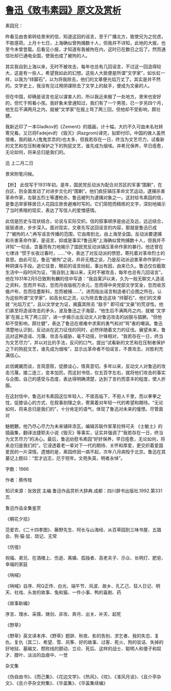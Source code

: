 # [鲁迅《致韦素园》原文及赏析](https://www.vrrw.net/wx/9455.html)

素园兄：

昨看见由舍弟转给景宋的信，知道这回的谣言，至于广播北方，致使兄为之忧虑，不胜感荷。上月十七日，上海确似曾拘捕数十人，但我并不详知，此地的大报，也至今未曾登载。后看见小报，才知道有我被拘在内，这时已在数日之后了。然而通信社却已通电全国，使我也成了被拘的人。

其实我自到上海以来，无时不被攻击，每年也总有几回谣言，不过这一回造得较大，这是有一些人，希望我如此的幻想。这些人大抵便是所谓“文学家”，如长虹一样，以我为“绊脚石”，以为将我除去，他们的文章便光焰万丈了。其实是并不然的。文学史上，我没有见过用阴谋除去了文学上的敌手，便成为文豪的人。

但在中国，却确是谣言也足以谋害人的，所以我近来搬了一处地方。景宋也安好的，但忙于照看小孩。我好象未曾通知过，我们有了一个男孩，已一岁另四个月，他生后不满两月之内，就被“文学家”在报上骂了两三回，但他却不受影响，颇壮健。

我新近印了一本Gladkov的《Zement》的插画，计十幅，大约不久可由未名社转寄兄看。又已将Fadejev的 《毁灭》(Razgrom)译完，拟即付印。中国的做人虽然很难，我的敌人(鬼鬼祟祟的)也太多，但我若存在一日，终当为文艺尽力，试看新的文艺和在压制者保护之下的狗屁文艺，谁先成为烟埃。并希兄保养，早日痊愈，无论如何，将来总归是我们的。

迅 上二月二日

景宋附笔问候。



【析】 此信写于1931年初。是年，国民党反动派为配合对苏区的军事“围剿”，在白区，则全面发动了对进步文化的“围剿”。他们疯狂镇压革命文艺运动，逮捕杀害革命作家，左联五烈士等遭枪杀，鲁迅被列为逮捕对象之一。这封给韦素园的信，是鲁迅举家移居日人花园庄旅舍避难时写的。它们简短而精练的文字，深刻地揭示了当时黑暗的现实，表达了写信人的爱憎感情。

此信是历史与现状结合，论说与实际交织。信的叙事顺序是由近及远，远近结合，层层递进，步步深入。面对现实，文章先写这回谣言的内容，那就是鲁迅已成了“被拘的人”;再写谣言传播的范围，它由南到北，由上海至全国。反动派要逮捕和杀害革命作家，是谣言，抑或是事实?鲁迅用“上海确似曾拘捕数十人，但我并不详知”一句话，含蓄而有力地揭示了国民党反动派镇压革命作家的暴行。他还曾在七律诗 “惯于长夜过春时，……”中，表达了对反动派的愤怒，寄托着对革命烈士的哀思。由此可见，鲁迅“被拘”之说，并非无稽之谈，乃是反动派迫害革命作家的一种阴谋与手段。追忆往昔，眼前的谣言纷起，事出有因，由来已久。鲁迅仅仅截取生活中一段时间为证，“我自到上海以来，无时不被攻击，每年也总有几回谣言”。他在1931年2月5日致荆有麟的信中写道：“我自寓沪以来，久为一般无聊文人造谣之资料，忽而开书店，忽而月收版税万余元，忽而得中央党部文学奖金，忽而收苏俄卢布，忽而往墨斯科，忽而被捕……”。进而指出谣言制造者们企图之所在。认为这些所谓“文学家”，如高长虹之流，以为除去鲁迅这块 “绊脚石”，他们的文章就 “光焰万丈”，且以文学史为证，揭露其除去 “敌手” 即可成“文豪”的荒谬性。他们甚至将造谣攻击的矛头，波及鲁迅之子海婴，“他生后不满两月之内，就被 ‘文学家’在报上骂了两三回”，进一步揭示出反动文人对鲁迅攻击的凶狠与猖獗。“但他却不受影响，颇壮健”，表达了鲁迅在艰难中求索的勇气和对“骂”者的嘲讽。鲁迅清楚地认识到，反动派在武力征伐的同时，必然伴随着文力的征伐。展望未来，鲁迅对这种造谣、污蔑、攻击与威胁，毫不动摇，针锋相对，“我若存在一日，终当为文艺尽力”，并以对比的手法，反问的口气，提出“试看新的文艺和在压制者保护之下的狗屁文艺，谁先成为烟埃”，显示出革命者不怕谣言，不畏攻击，对胜利充满信心。

此信娓娓而谈，言简意赅，促膝谈心，情真意切。多年以来，反动文人对鲁迅的攻击污蔑，接二连三，变本加厉。而这封书信，仅五百字左右，就将他们攻击的事实与企图，自己的感受与态度，表达得明确清楚，达到了言约而意丰的程度，使人折服。

在这封信中，鲁迅对韦素园这位年轻人，不居高临下，不拒人千里，而以拳拳之忱，促膝谈心的方式，在叙事剖理之余，寄寓着对年轻一代的希望和期待。“无论如何，将来总归是我们的”，十分肯定的语气，体现了鲁迅对未来的憧憬。尽管面对

魅魍魉，他乃尽心尽力为未来铺砖添瓦，编辑苏联作家革拉特可夫 《士敏土》的插画集，翻译法捷耶夫小说《毁灭》等事实，证实并强调了“我若存在一日，终当为文艺尽力”的决心。最后，鲁迅劝慰韦素园“好好保养，早日痊愈，无论如何，将来总归是我们的”。它浸透着老一辈对下一代的期待、关怀和厚爱，更交织着爱国爱民的一片深情。遗憾的是，素园终因一病不起，次年八月病殁于北京。鲁迅在其墓记上题曰：“宏才远志，厄于短年。文苑失英，明者永悼”。

字数：1966

作者：蔡传桂

知识来源：张效民 主编.鲁迅作品赏析大辞典.成都：四川辞书出版社.1992.第331页.

鲁迅作品全集鉴赏

《朝花夕拾》

范爱农、《二十四孝图》、藤野先生、阿长与山海经、从百草园到三味书屋、五猖会、狗·猫·鼠、琐记、无常

《仿徨》

祝福、弟兄、在酒楼上、伤逝、离婚、孤独者、高老夫子、示众、长明灯、肥皂、幸福的家庭

《呐喊》

《呐喊》自序、阿Q正传、白光、端午节、风波、故乡、孔乙己、狂人日记、明天、社戏、头发的故事、兔和猫、一件小事、鸭的喜剧、药

《故事新编》

序言、理水、采薇、铸剑、非攻、奔月、出关、补天、起死

《野草》

《野草》英文译本序、《野草》题辞、秋夜、影的告别、求乞者、我的失恋、复仇、复仇〔其二〕、希望、雪、风筝、好的故事、过客、死火、狗的驳诘、失掉的好地狱、墓碣文、颓败线的颤动、立论、死后、这样的战士、聪明人和傻子和奴才、腊叶、淡淡的血痕中、一觉

杂文集

《伪自由书》、《而己集》、《花边文学》、《热风》、《坟》、《准风月谈》、《且介亭杂文》、《且介亭杂文附集》、《华盖集》、《华盖集续编》

